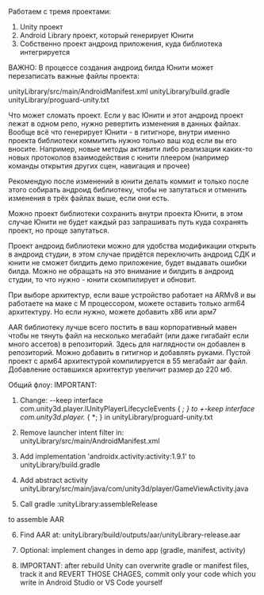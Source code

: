 Работаем с тремя проектами:

1. Unity проект
2. Android Library проект, который генерирует Юнити
3. Собственно проект андроид приложения, куда библиотека интегрируется

ВАЖНО: В процессе создания андроид билда Юнити может перезаписать важные файлы проекта:

unityLibrary/src/main/AndroidManifest.xml
unityLibrary/build.gradle
unityLibrary/proguard-unity.txt

Что может сломать проект. Если у вас Юнити и этот андроид проект лежат в одном репо, нужно ревертить изменения в данных файлах.
Вообще всё что генерирует Юнити - в гитигноре, внутри именно проекта библиотеки коммитить нужно только ваш код если вы его вносите.
Например, новые методы активити либо реализации каких-то новых протоколов взаимодействия с юнити плеером (например команды открытия других сцен, навигация и прочее)

Рекомендую после изменений в юнити делать коммит и только после этого собирать андроид библиотеку, чтобы не запутаться и отменить изменения в трёх файлах выше, если они есть.

Можно проект библиотеки сохранить внутри проекта Юнити, в этом случае Юнити не будет каждый раз запрашивать путь куда сохранять проект, но проще запутаться.

Проект андроид библиотеки можно для удобства модификации открыть в андроид студии, в этом случае придётся переключить андроид СДК и юнити не сможет билдить демо приложение, будет выдавать ошибки билда.
Можно не обращать на это внимание и билдить в андроид студии, то что нужно - юнити скомпилирует и обновит.

При выборе архитектур, если ваше устройство работает на ARMv8 и вы работаете на маке с М процессором, можете оставить только arm64 архитектуру. Но если нужно, можете добавить х86 или арм7

AAR библиотеку лучше всего постить в ваш корпоративный мавен чтобы не тянуть файл на несколько мегабайт (или даже гигабайт если много ассетов) в репозиторий.
Здесь для наглядности он добавлен в репозиторий. Можно добавить в гитигнор и добавлять руками. Пустой проект с арм64 архитектурой компилируется в 55 мегабайт aar файл. Добавление оставшихся архитектур увеличит размер до 220 мб.

Общий флоу:
IMPORTANT:

1. Change:
--keep interface com.unity3d.player.IUnityPlayerLifecycleEvents { *; }
to
+-keep interface com.unity3d.player.* { *; }
in
unityLibrary/proguard-unity.txt

2. Remove launcher intent filter in:
unityLibrary/src/main/AndroidManifest.xml

3. Add
implementation 'androidx.activity:activity:1.9.1'
to
unityLibrary/build.gradle

4. Add abstract activity
unityLibrary/src/main/java/com/unity3d/player/GameViewActivity.java

5. Call
gradle :unityLibrary:assembleRelease

to assemble AAR

6. Find AAR at:
unityLibrary/build/outputs/aar/unityLibrary-release.aar

8. Optional: implement changes in demo app (gradle, manifest, activity)

9. IMPORTANT: after rebuild Unity can overwrite gradle or manifest files, track it and REVERT THOSE CHAGES, commit only your code which you write in Android Studio or VS Code yourself
